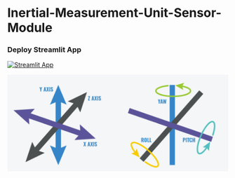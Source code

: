 # Inertial-Measurement-Unit-Sensor-Module

### Deploy Streamlit App

[![Streamlit App](https://static.streamlit.io/badges/streamlit_badge_black_white.svg)](https://m-ghodrat-mlexplaier-app-7ze204.streamlit.app/)

[![Streamlit App](./IMU.png)](https://share.streamlit.io/m-ghodrat/inertial-measurement-unit-sensor-module/main/IMU.py)
